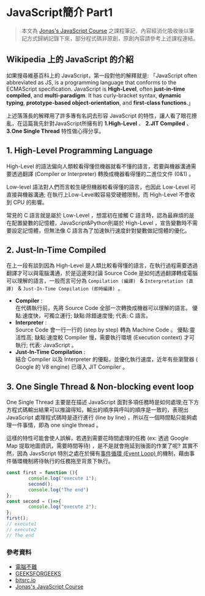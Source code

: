 # JavaScript簡介 Part1

> 本文為 [Jonas's JavaScript Course](https://www.udemy.com/course/the-complete-javascript-course/) 之課程筆記，內容經消化吸收後以筆記方式歸納記錄下來，部分程式碼非原創，原創內容請參考上述課程連結。

## Wikipedia 上的 JavaScript 的介紹
如果搜尋維基百科上的 JavaScript，第一段對他的解釋就是: 「JavaScript often abbreviated as JS, is a programming language that conforms to the ECMAScript specification. JavaScript is **High-Level**, often **just-in-time compiled**, and **multi-paradigm**. It has curly-bracket syntax, **dynamic typing**, **prototype-based object-orientation**, and **first-class functions**.」 

上述落落長的解釋用了許多專有名詞去形容 JavaScript 的特性，讓人看了眼花撩亂，在這篇我先針對JavaScript所擁有的 **1.High-Level** 、 **2.JIT Compiled** 、 **3.One Single Thread** 特性做心得分享。


## 1. High-Level Programming Language
High-Level 的語法偏向人類較看得懂但機器就看不懂的語言，若要與機器溝通需要透過翻譯 (Compiler or Interpreter) 轉換成機器看得懂的二進位文件 (0&1) 。

Low-level 語法對人們而言較生硬但機器較看得懂的語言，也因此 Low-Level 可直接與機器溝通; 在執行上Low-Level較容易受硬體限制，而 High-Level 不會收到 CPU 的影響。

常見的 C 語言就是屬於 Low-Level ，想當初在接觸 C 語言時，認為最麻煩的是在配置變數的記憶體，JavaScript&Python則屬於 High-Level ，宣告變數時不需要設定記憶體，但無法像 C 語言為了加速執行速度針對變數做記憶體的優化。


## 2. Just-In-Time Compiled
在上一段有談到因為 High-Level 是人類比較看得懂的語言，在執行過程需要透過翻譯才可以與電腦溝通，於是這邊來討論 Source Code 是如何透過翻譯轉成電腦可以理解的語言，一般而言可分為 `Compilation (編譯) ` & `Interpretation (直譯) ` & `Just-In-Time Compilation (即時編譯) `。

* **Compiler** :  
在代碼執行前，先將 Source Code 全部一次轉換成機器可以理解的語言。 優點:速度快，可獨立運行; 缺點:除錯速度慢; 代表: C 語言。
* **Interpreter** :  
Source Code 會一行一行的 (step by step) 轉為 Machine Code 。 優點:靈活性高; 缺點:速度較 Compiler 慢，需要執行環境 (Execution context) 才可執行; 代表: JavaScript 。
* **Just-In-Time Compilation** :  
結合 Compiler 以及 Interpreter 的優點，並優化執行速度，近年有些瀏覽器 ( Google 的 V8 engine) 已導入 JIT Compiler 。

## 3. One Single Thread & Non-blocking event loop
One Single Thread 主要是在描述 JavaScript 面對多項任務時是如何處理;在下方方程式碼輸出結果可以推論得知，輸出的順序與呼叫的順序是一致的，表現出 JavaScript 處理程式碼時是逐行進行 (line by line) ，所以在一個時間點只能夠處理一件事情，即為 one single thread 。

這樣的特性可能會使人誤解，若遇到需要花時間處理的任務 (ex: 透過 Google Map 提取地圖資訊，需要時間等待) ，是不是就會拖延到後面的作業了呢? 其實不然，因為 JavsScript 特別之處在於擁有[事件循環 (Event Loop) ](https://github.com/ChiuWeiChung/notes-markdown/blob/main/javascript/KnowJs/execution-stack-context.markdown)的機制，藉由事件循環機制將待執行的任務拖至背景下執行。

```js
const first = function (){
        console.log("execute 1");
        second();
        console.log("The end")
};
const second = ()=>{
        console.log("execute 2");
};
first();  
// execute1
// execute2
// The end
```


### 參考資料
* [電腦不難](http://it-easy.tw/assembly-language)
* [GEEKSFORGEEKS](https://www.geeksforgeeks.org/difference-between-high-level-and-low-level-languages/)
* [bitsrc.io](https://blog.bitsrc.io/the-jit-in-javascript-just-in-time-compiler-798b66e44143)
* [Jonas's JavaScript Course](https://www.udemy.com/course/the-complete-javascript-course/)


<!-- 
## Garbage-collected 
自動去除`不需要&老舊`的記憶體空間(Cleaning from time to time)
## Imperative paradigm & Declarative paradigm


* Concurrency model: how the JS engine handles multiple tasks happening at the same time.
* JavaScript runs in one single thread, so it can only do on thing a a time
* Sounds like it would block the single thread. However. we want non-blocking behavior
* BY using an event loop: takes long running tasks, executes them in the `background`, and puts them back in the main thread once they are finished.

# Multi-paradigm
許多程式語言可能都擁有上述三種Paradigm的其中一種，然而JavaScript最特別的地方在於中集三種Paradigm(PP、 OOP、 FP)於一身，這部分我會在另外一個主題來做紀錄
* Procedural programming (PP) : 也就是step by step方式去執行程式(one thread)
* Object-oriented programming (OOP)
* Functional programming (FP)

## First-class functions
在JavaScript當中，他的函數屬於first-class functions，意思是:
* 函數可存放於變數(variable)、物件(object)、陣列(array) (sotred in a variable, object, or array)。
* 可以做為`argument`傳入另一個函數當中 (passed as an argument to a function)。
* 也可以被另外一個函數`return` (return from a function)。


## Multi-paradigm& Prototype-based object-oriented& Dynamically-typed language;
 -->

